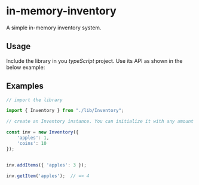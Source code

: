 in-memory-inventory
===================

A simple in-memory inventory system.

Usage
-----
Include the library in you *typeScript* project. Use its API as shown in the below example:

Examples
--------
```js
// import the library

import { Inventory } from "./lib/Inventory";

// create an Inventory instance. You can initialize it with any amount of items

const inv = new Inventory({
	'apples': 1,
	'coins': 10 
});


inv.addItems({ 'apples': 3 });

inv.getItem('apples');  // => 4

```
